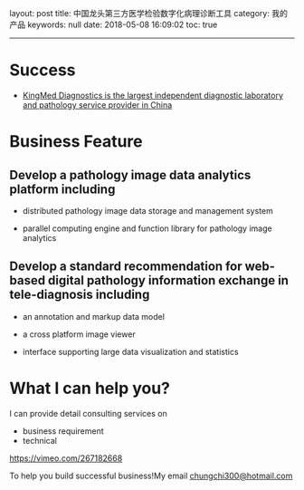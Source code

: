 layout: post
title: 中国龙头第三方医学检验数字化病理诊断工具
category: 我的产品
keywords: null
date: 2018-05-08 16:09:02
toc: true

---

# Success

* [KingMed Diagnostics is the largest independent diagnostic laboratory and pathology service provider in China](https://www.astri.org/sc/events/singing-agreement-with-kingmed-diagnostics/)

# Business Feature

## Develop a pathology image data analytics platform including

* distributed pathology image data storage and management system

* parallel computing engine and function library for pathology image analytics

## Develop a standard recommendation for web-based digital pathology information exchange in tele-diagnosis including

* an annotation and markup data model

* a cross platform image viewer

* interface supporting large data visualization and statistics

# What I can help you?

I can provide detail consulting services on

* business requirement
* technical

https://vimeo.com/267182668

To help you build successful business!My email [chungchi300@hotmail.com](mailto:chungchi300@hotmail.com)
